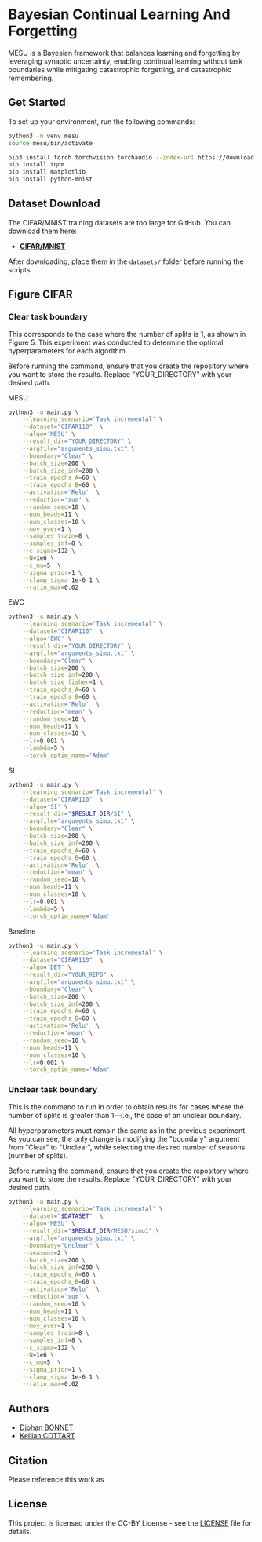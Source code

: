 # Bayesian Continual Learning And Forgetting

MESU is a Bayesian framework that balances learning and forgetting by leveraging synaptic uncertainty, enabling continual learning without task boundaries while mitigating catastrophic forgetting, and catastrophic remembering.

## Get Started

To set up your environment, run the following commands:

```bash
python3 -m venv mesu
source mesu/bin/activate

pip3 install torch torchvision torchaudio --index-url https://download.pytorch.org/whl/cu118
pip install tqdm
pip install matplotlib
pip install python-mnist
```

## Dataset Download

The CIFAR/MNIST training datasets are too large for GitHub. You can download them here:

- **[CIFAR/MNIST](https://www.dropbox.com/scl/fo/oomzzdq99ldkfyyvoylnq/ABxo-0qRKecwa4pzLjb_dpQ?rlkey=0k2r4zpnwgnratzm8m60dlb05&st=ja2716mf&dl=0)**

After downloading, place them in the `datasets/` folder before running the scripts.



## Figure CIFAR

### Clear task boundary
This corresponds to the case where the number of splits is 1, as shown in Figure 5. This experiment was conducted to determine the optimal hyperparameters for each algorithm.

Before running the command, ensure that you create the repository where you want to store the results. Replace "YOUR_DIRECTORY" with your desired path.

MESU
```bash
python3 -u main.py \
    --learning_scenario='Task incremental' \
    --dataset="CIFAR110"  \
    --algo='MESU' \
    --result_dir="YOUR_DIRECTORY" \
    --argfile="arguments_simu.txt" \
    --boundary="Clear" \
    --batch_size=200 \
    --batch_size_inf=200 \
    --train_epochs_A=60 \
    --train_epochs_B=60 \
    --activation='Relu'  \
    --reduction='sum' \
    --random_seed=10 \
    --num_heads=11 \
    --num_classes=10 \
    --moy_over=1 \
    --samples_train=8 \
    --samples_inf=8 \
    --c_sigma=132 \
    --N=1e6 \
    --c_mu=5  \
    --sigma_prior=1 \
    --clamp_sigma 1e-6 1 \
    --ratio_max=0.02
```


EWC

```bash
python3 -u main.py \
    --learning_scenario='Task incremental' \
    --dataset="CIFAR110"  \
    --algo='EWC' \
    --result_dir="YOUR_DIRECTORY" \
    --argfile="arguments_simu.txt" \
    --boundary="Clear" \
    --batch_size=200 \
    --batch_size_inf=200 \
    --batch_size_fisher=1 \
    --train_epochs_A=60 \
    --train_epochs_B=60 \
    --activation='Relu'  \
    --reduction='mean' \
    --random_seed=10 \
    --num_heads=11 \
    --num_classes=10 \
    --lr=0.001 \
    --lambda=5 \
    --torch_optim_name='Adam' 
```

SI

```bash
python3 -u main.py \
    --learning_scenario='Task incremental' \
    --dataset="CIFAR110"  \
    --algo='SI' \
    --result_dir="$RESULT_DIR/SI" \
    --argfile="arguments_simu.txt" \
    --boundary="Clear" \
    --batch_size=200 \
    --batch_size_inf=200 \
    --train_epochs_A=60 \
    --train_epochs_B=60 \
    --activation='Relu'  \
    --reduction='mean' \
    --random_seed=10 \
    --num_heads=11 \
    --num_classes=10 \
    --lr=0.001 \
    --lambda=5 \
    --torch_optim_name='Adam'  
```
Baseline


```bash
python3 -u main.py \
    --learning_scenario='Task incremental' \
    --dataset="CIFAR110"  \
    --algo='DET' \
    --result_dir="YOUR_REPO" \
    --argfile="arguments_simu.txt" \
    --boundary="Clear" \
    --batch_size=200 \
    --batch_size_inf=200 \
    --train_epochs_A=60 \
    --train_epochs_B=60 \
    --activation='Relu'  \
    --reduction='mean' \
    --random_seed=10 \
    --num_heads=11 \
    --num_classes=10 \
    --lr=0.001 \
    --torch_optim_name='Adam'
```

### Unclear task boundary
This is the command to run in order to obtain results for cases where the number of splits is greater than 1—i.e., the case of an unclear boundary.

All hyperparameters must remain the same as in the previous experiment. As you can see, the only change is modifying the "boundary" argument from "Clear" to "Unclear", while selecting the desired number of seasons (number of splits).

Before running the command, ensure that you create the repository where you want to store the results. Replace "YOUR_DIRECTORY" with your desired path.
```bash
python3 -u main.py \
    --learning_scenario='Task incremental' \
    --dataset="$DATASET"  \
    --algo='MESU' \
    --result_dir="$RESULT_DIR/MESU/simu1" \
    --argfile="arguments_simu.txt" \
    --boundary="Unclear" \
    --seasons=2 \
    --batch_size=200 \
    --batch_size_inf=200 \
    --train_epochs_A=60 \
    --train_epochs_B=60 \
    --activation='Relu'  \
    --reduction='sum' \
    --random_seed=10 \
    --num_heads=11 \
    --num_classes=10 \
    --moy_over=1 \
    --samples_train=8 \
    --samples_inf=8 \
    --c_sigma=132 \
    --N=1e6 \
    --c_mu=5  \
    --sigma_prior=1 \
    --clamp_sigma 1e-6 1 \
    --ratio_max=0.02 
```

## Authors

- [Djohan BONNET](https://scholar.google.com/citations?user=1cSwOPIAAAAJ&hl=en)
- [Kellian COTTART](https://scholar.google.com/citations?hl=en&user=Akg-AH4AAAAJ)

## Citation

Please reference this work as

## License

This project is licensed under the CC-BY License - see the [LICENSE](LICENSE) file for details.
